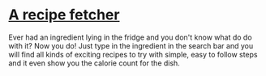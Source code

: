 # [A recipe fetcher](https://ahmedbenabdessalam.github.io/jo3t/) 

Ever had an ingredient lying in the fridge and you don't know what do do with it? Now you do! Just type in the ingredient in the search bar and you will find all kinds of exciting recipes to try with simple, easy to follow steps and it even show you the calorie count for the dish.
